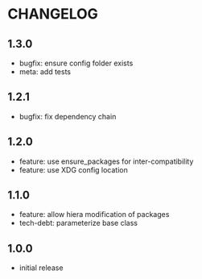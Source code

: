 # CHANGELOG

## 1.3.0
- bugfix: ensure config folder exists
- meta: add tests

## 1.2.1
- bugfix: fix dependency chain

## 1.2.0
- feature: use ensure_packages for inter-compatibility
- feature: use XDG config location

## 1.1.0
- feature: allow hiera modification of packages
- tech-debt: parameterize base class

## 1.0.0
- initial release
